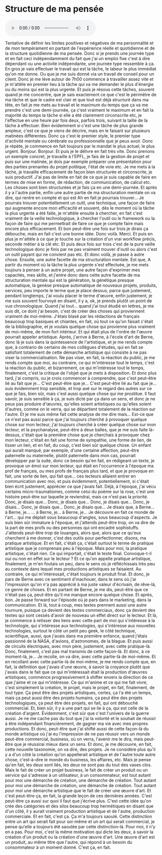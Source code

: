 # Structure de ma pensée 

<audio controls>
  <source src="../audio/Avenue_de_la_Sallaz.mp4" type="audio/mp4">
Your browser does not support the audio element.
</audio>

Tentative de définir les limites positives et négatives de ma personnalité et de mon
tempérament en partant de l'expérience réelle et quotidienne et de la structure quotidienne de ma
pensée. Donc si je prends une journée type et en fait ceci indépendamment du fait que j'ai
un emploi fixe c'est à dire dépendant ou une activité indépendante, une journée type ressemble
à ça. En gros je vais effectuer le travail qui est la tâche, le labeur le plus immédiat qu'on
me donne.
Ou que je me suis donné via un travail de conseil pour un client. Donc je me lève autour de 7h00
commence à travailler assez vite et je m'attèle en premier lieu à la tâche qui va me demander
le plus d'énergie ou du moins qui est la plus urgente. Et puis je résous cette
tâches, souvent quand je me concentre, que je sais exactement ce que c'est le périmètre de ma tâche et que le cadre est clair et que tout est déjà structuré dans ma tête, en fait je me mets au travail et le maximum du temps que ça va me prendre c'est une demi-journée, ça c'est vraiment le maximum et en fait la majorité du temps la tâche si elle a été clairement circonscrite etc, je l'effectue en une heure par
fois deux, parfois trois, suivant la taille de la tâche à effectuer. Bien évidemment si c'est une tâche de plus grande ampleur, c'est ce que je viens de décrire, mais en le faisant sur plusieurs matinées différentes.
Donc ça c'est le premier style, le premier type d'activité mentale ou cérébrale ou professionnelle que je peux avoir. Donc je répète, je commence en fait toujours par le mandat le plus actuel, le plus urgent.
Bonjour.
Bonjour.
Et puis je le délivre en fait très vite.
Donc prenons un exemple concret, je travaille à l'EPFL, je fais de la gestion de projet et puis sur une matinée, je dois par exemple préparer une présentation pour des parties prenantes du projet politique, l'état de voie etc.
Je me mets à la tâche, je travaille efficacement de façon bien structurée et circonscrite, je suis productif.
J'ai pas de limite en fait de ce que je suis capable de faire en termes de mise en forme, de rédaction, de communication, de calcul etc.
Les choses sont bien structurées et je fais ça en une demi-journée.
Et après il y a l'autre partie, enfin une autre partie de ma structuration mentale on va dire, qui rentre en compte et qui est
Ah en fait je pourrais trouver...
Je pourrais trouver potentiellement un outil, une technique, une façon de faire qui augmente encore mon efficacité et souvent, dès le moment où la tâche la plus urgente a été faite, je m'attèle ensuite à chercher, en fait c'est vraiment de la veille technologique, à chercher l'outil ou le framework ou la façon de faire qui me permettrait de faire ce que je compte faire mais encore plus efficacement.
Et bon peut-être une fois sur trois je dirais ça débouche, mais en fait c'est une bonne idée.
Donc voilà.
Merci.
Et puis en plus je m'attèle à ce que je touche sur la création d'un vrai workflow précis, seconde métier à la clé etc.
Et puis deux fois sur trois c'est de la pure veille technologique donc je finis par ne pas vraiment trouver d'outil ou alors c'est un outil payant qui ne convient pas etc.
Et donc voilà, je passe à autre chose.
Ensuite, une autre facette de ma structuration mentale.
Est que,
A partir du moment où la tâche la plus urgente s'est effectuée, je me mets toujours à penser
à un autre projet, une autre façon d'exprimer mes capacités, mes skills, et j'entre donc
dans cette autre facette de ma structuration mentale qui est la génération, la génétique
presque automatique, la genèse presque automatique de nouveaux projets, produits, services,
peu importe le terme que je place dessus, parce que justement, pendant longtemps, j'ai
voulu placer le terme d'œuvre, enfin justement, je me suis souvent fourvoyé en disant, il
y a, ok, je prends plutôt un point de vue chronologique.
Quand j'ai tout...
quand j'ai tout étudié en lettres, je me suis dit, ce dont j'ai besoin, c'est de créer
des choses qui proviennent vraiment de moi-même.
J'étais blasé par les rédactions de français beaucoup trop basiques et chiantes, en fait,
où tout ce qu'on faisait c'était de la bibliographie, et je voulais quelque chose
qui provienne plus vraiment de moi-même, de mon fort intérieur.
Et qui était plus de l'ordre de l'œuvre pourrait appeler artistique.
Après, j'arrive à Berne, à l'école d'art de Berne, donc là je suis dans la quintessence
de l'artistique, et je me rends compte que, à contrario de certains de mes collègues
d'études, qui en fait se satisfont totalement de cette démarche artistique qui consiste
à ne pas viser la commercialisation.
Ne pas viser, en fait, la réaction du public, je me rends compte que moi, au contraire, ce
qui m'intéresse tout le temps, c'est la réaction du public, et bizarrement, ce qui
m'intéresse tout le temps, finalement, c'est la critique de l'objet que je mets à disposition.
Et donc plus tard, j'ai compris, ou je crois commencer à comprendre, que c'est peut-être
lié au fait que je...
C'est peut-être que je...
C'est peut-être lié au fait que je...
suis évidemment trop sensible, et trop axé sur le regard des autres sur ce que je fais,
bien sûr, mais c'est aussi quelque chose qui me prostitue.
Il faut savoir, je suis sensible à ça, je suis dicté par ça dans un sens, et donc
je ne peux pas produire d'œuvres, qu'elles soient artistiques ou qu'elles soient d'autres,
comme on le verra, qui se départient totalement de la réaction sur l'autre.
Et je me suis même fait cette analyse de me dire mais...
Est-ce que ce n'est pas aussi parce que j'ai toujours cherché à provoquer quelque chose
sur mon lecteur, j'ai toujours cherché à créer quelque chose sur mon lecteur, et la
psychanalyse, peut-être à deux balles, que je me suis faite là-dessus, c'était que
la première chose que je cherchais à provoquer chez mon lecteur, c'était en fait une forme
de sympathie, une forme de lien, de tisser un lien, et en fait, du coup, c'est bien sûr
quelque chose.
Un enfant qui aurait manqué, par exemple, d'une certaine affection, peut-être paternelle
ou maternelle, plutôt paternelle dans mon cas, pourrait développer par la suite, donc
ce besoin qu'en fait, en rédigeant un texte, je provoque un émoi sur mon lecteur, qui était
en l'occurrence à l'époque ma prof de français, ou mes profs de français plus tard, et que
je provoque en fait, une sorte de lien, qui fait que...
ces lecteurs allaient entrer en communication avec moi, et puis évidemment, potentiellement,
si c'était bien écrit justement, apprécier ce que j'avais fait.
Déjà, à l'époque, j'ai vécu certains micro-traumatismes, comme celui du poème sur la rose, c'est une
histoire peut-être sur laquelle je reviendrai, mais ce n'est pas la priorité.
Donc, je disais que...
Donc, je disais que...
Donc, je disais que...
Donc, je disais...
Donc, je disais que...
Donc, je disais que...
Je disais que, à Berne...
à Berne, je...
... à Berne, je...
à Berne, je...
Je découvre en fait ce monde de l'art...
qui me déplait sous beaucoup d'angles, sous beaucoup d'aspects.
Je suis bien sûr immature à l'époque, et j'attends peut-être trop,
on va dire de la part de mes profs ou des personnes qui ont encadré  sophistuffs.
J'attends peut-être trop de louanges, alors que,
alors que ce qu'eux cherchent à me donner, c'est des outils pour perfectionner, disons, ma pratique artistique.
Et en fait, c'était ça, c'était surtout le terme de pratique artistique que je comprenais peu à l'époque.
Mais pour moi, la pratique artistique, c'était rien.
Ce qui importait, c'était le texte final.
Convoque-t-il oui ou non en effet sur le lecteur ?
Et ce qu'on appelle pratique artistique, finalement, je m'en foutais un peu,
dans le sens où je réfléchissais très peu au contexte dans lequel mes productions artistiques se faisaient.
Au contraire, ce qui m'intéressait, c'était toujours le produit final.
Et donc, je pars de Berne avec ce sentiment d'inachouer,
dans le sens où j'ai l'impression qu'on n'a pas apprécié à ma juste valeur d'écrivain, de rêve-là, ce genre de choses.
Et en partant de Berne, je me dis, peut-être que ce n'était pas ça, peut-être qu'il me manque encore quelque chose.
Et après, bon.
Je passe forward sur l'épisode où je pars dans le marketing, dans la communication.
Et là, tout à coup, mes textes prennent aussi une autre tournure, puisque ça devient des textes commerciaux,
donc ça devient des textes qui sont cessés d'avoir de nouveau un effet direct sur le lecteur.
Et là, je commence à retisser des liens avec cette part de moi qui s'intéresse à la technologie,
qui s'intéresse aux technologies, qui s'intéresse aux nouvelles technologies,
surtout le côté un petit peu geek, le côté technique, scientifique, aussi, que j'avais dans ma première enfance,
quand j'étais passionné de la NASA, d'avions, d'astronomes, de la blague.
Et puis aussi de circuits électriques, avec mon père, justement, avec cette pratique-là.
Donc, finalement, c'est pas mal transmis de cette façon-là.
Et donc, à ce moment-là, je...
Je recolle, on va dire, avec cette partie-là de moi-même.
Et en recollant avec cette partie-là de moi-même, je me rends compte que, en fait,
la définition que j'avais d'une œuvre, à savoir la croyance plutôt que j'avais dans le fait que
ce qui m'intéressait était la production d'œuvres artistiques, commence progressivement à shifter envers la direction de ce que j'aime
et ce qui m'intéresse.
Ce qui m'anime et ce qui me fait vivre, c'est simplement la création, le projet, mais le projet, en fait, finalement, de tout type.
Ça peut être des projets artistiques, certes, ça l'a été un temps, mais ça peut aussi être des projets humains, ça peut être des projets technologiques,
ça peut être des projets, en fait, qui ont débouché commercial.
Et, bien sûr, il y a une part qui se lie à ça, qui est celle de la création d'argent.
Évidemment, c'est sûr que c'est l'univers de la guerre aussi.
Je ne me cache pas du tout que j'ai la volonté et le souhait de réussir à être indépendant financièrement, de gagner ma vie avec mes propres productions.
Et donc, peut-être que j'ai shifté aussi de cette façon-là du monde artistique où j'ai eu l'impression de ne pas réussir vers un monde peut-être commercial, business,
où on verra, l'avenir me le dira, mais peut-être que je réussirai mieux dans un sens.
Et donc, je me découvre, en fait, cette nouvelle taxonomie, on va dire, des projets.
Je ne considère plus qu'il y a d'un côté la création qu'on appellerait artistique et de l'autre toute autre chose, c'est-à-dire le monde du business, les affaires, etc.
Mais je pense qu'en fait, les deux sont liés, les deux ne sont pas du tout des vases clos.
Mais le fait de créer un projet business, le fait de créer un produit ou un service qui s'adresse à un utilisateur, à un consommateur, est tout autant pour moi une démarche de création, une démarche de création.
Tout autant pour moi une démarche de création, une démarche de création.
Tout autant pour moi une démarche artistique que le fait de créer une œuvre d'art.
Et c'est peut-être ça, en fait, la grande leçon de ces dernières années.
C'est peut-être ça aussi sur quoi il faut que j'écrive plus.
C'est cette idée qu'on crée des catégories et des silos beaucoup trop hermétiques en disant que d'un côté, il y aurait vraiment production artistique et de l'autre, production commerciale.
Et en fait, c'est ça.
Ça m'a toujours saoulé.
Cette distinction entre un art qui serait fait pour soi-même et un art qui serait commercial, je pense qu'elle a toujours été saoulée par cette distinction-là.
Pour moi, il n'y en a pas.
Pour moi, c'est la même motivation qui dicte les deux, à savoir la création d'un produit ou la création d'une œuvre d'art.
Une œuvre d'art est un produit, au même titre que l'autre, qui répond à un besoin du consommateur à un moment donné.
C'est ça, en fait.
